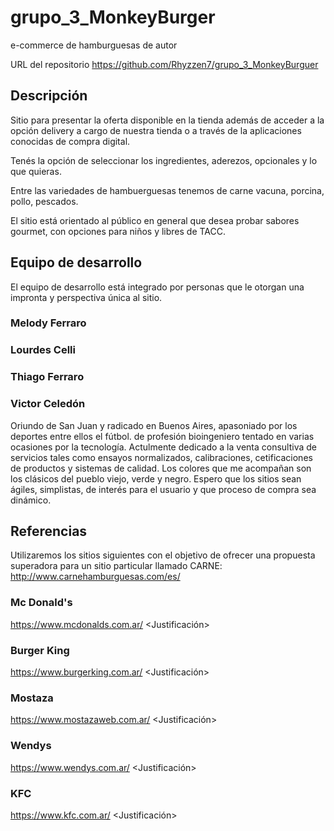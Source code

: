 # grupo_3_MonkeyBurger

e-commerce de hamburguesas de autor

URL del repositorio https://github.com/Rhyzzen7/grupo_3_MonkeyBurguer

## Descripción

Sitio para presentar la oferta disponible en la tienda además de acceder a la opción delivery a cargo de nuestra tienda o a través de la aplicaciones conocidas de compra digital.

Tenés la opción de seleccionar los ingredientes, aderezos, opcionales y lo que quieras.

Entre las variedades de hambuerguesas tenemos de carne vacuna, porcina, pollo, pescados.

El sitio está orientado al público en general que desea probar sabores gourmet, con opciones para niños y libres de TACC.

## Equipo de desarrollo

El equipo de desarrollo está integrado por personas que le otorgan una impronta y perspectiva única al sitio.

### Melody Ferraro

### Lourdes Celli

### Thiago Ferraro

### Victor Celedón

Oriundo de San Juan y radicado en Buenos Aires, apasoniado por los deportes entre ellos el fútbol.
de profesión bioingeniero tentado en varias ocasiones por la tecnología.
Actulmente dedicado a la venta consultiva de servicios tales como ensayos normalizados, calibraciones, cetificaciones de productos y sistemas de calidad.
Los colores que me acompañan son los clásicos del pueblo viejo, verde y negro.
Espero que los sitios sean ágiles, simplistas, de interés para el usuario y que proceso de compra sea dinámico.

## Referencias

Utilizaremos los sitios siguientes con el objetivo de ofrecer una propuesta superadora para un sitio particular llamado CARNE: http://www.carnehamburguesas.com/es/

### Mc Donald's

https://www.mcdonalds.com.ar/
<Justificación>

### Burger King

https://www.burgerking.com.ar/
<Justificación>

### Mostaza

https://www.mostazaweb.com.ar/
<Justificación>

### Wendys

https://www.wendys.com.ar/
<Justificación>

### KFC

https://www.kfc.com.ar/
<Justificación>
